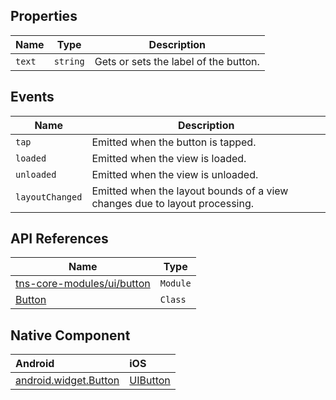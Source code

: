 ## Properties

| Name     | Type    | Description    |
|----------|---------|----------------|
| `text`   | `string` | Gets or sets the label of the button. |

## Events

| Name     | Description    |
|----------|----------------|
| `tap`    | Emitted when the button is tapped.|
| `loaded`               | Emitted when the view is loaded.                 |
| `unloaded`             | Emitted when the view is unloaded.               |
| `layoutChanged`        | Emitted when the layout bounds of a view changes due to layout processing. |

## API References

| Name     | Type    | 
|----------|---------|
| [tns-core-modules/ui/button](https://docs.nativescript.org/api-reference/modules/_ui_button_) | `Module` | 
| [Button](http://docs.nativescript.org/api-reference/classes/_ui_button_.button.html) | `Class` | 

## Native Component

| Android               | iOS      |
|:----------------------|:---------|
| [android.widget.Button](http://developer.android.com/reference/android/widget/Button.html) | [UIButton](https://developer.apple.com/library/ios/documentation/UIKit/Reference/UIButton_Class/) | 

